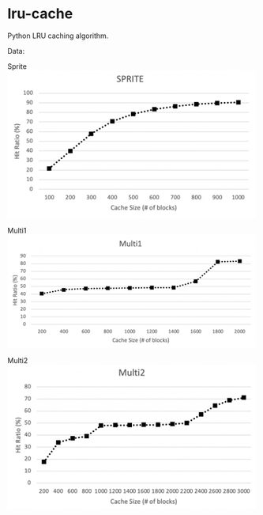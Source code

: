 # lru-cache
Python LRU caching algorithm.

Data:

Sprite
![Sprite](https://github.com/PolskaFly/lru-cache/blob/master/Data%20Images/Sprite.png)

Multi1
![Multi1](https://github.com/PolskaFly/lru-cache/blob/master/Data%20Images/Multi1.png)


Multi2
![Multi2](https://github.com/PolskaFly/lru-cache/blob/master/Data%20Images/Multi2.png)
